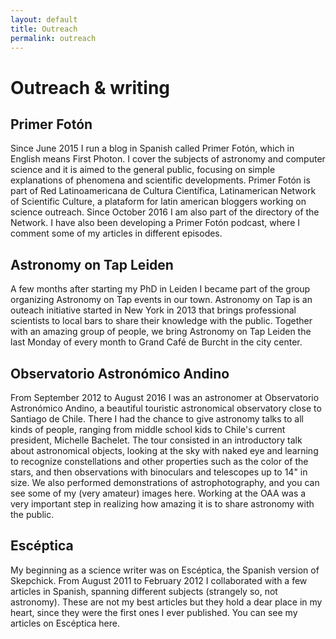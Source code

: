 ```yaml
---
layout: default
title: Outreach
permalink: outreach
---
```


# Outreach & writing

## Primer Fotón
Since June 2015 I run a blog in Spanish called Primer Fotón, which in English means First Photon. I cover the subjects of astronomy and computer science and it is aimed to the general public, focusing on simple explanations of phenomena and scientific developments. Primer Fotón is part of Red Latinoamericana de Cultura Científica, Latinamerican Network of Scientific Culture, a plataform for latin american bloggers working on science outreach. Since October 2016 I am also part of the directory of the Network.
I have also been developing a Primer Fotón podcast, where I comment some of my articles in different episodes.

## Astronomy on Tap Leiden
A few months after starting my PhD in Leiden I became part of the group organizing Astronomy on Tap events in our town. Astronomy on Tap is an outeach initiative started in New York in 2013 that brings professional scientists to local bars to share their knowledge with the public. Together with an amazing group of people, we bring Astronomy on Tap Leiden the last Monday of every month to Grand Café de Burcht in the city center.

## Observatorio Astronómico Andino
From September 2012 to August 2016 I was an astronomer at Observatorio Astronómico Andino, a beautiful touristic astronomical observatory close to Santiago de Chile. There I had the chance to give astronomy talks to all kinds of people, ranging from middle school kids to Chile's current president, Michelle Bachelet. The tour consisted in an introductory talk about astronomical objects, looking at the sky with naked eye and learning to recognize constellations and other properties such as the color of the stars, and then observations with binoculars and telescopes up to 14" in size. We also performed demonstrations of astrophotography, and you can see some of my (very amateur) images here. Working at the OAA was a very important step in realizing how amazing it is to share astronomy with the public.

## Escéptica
My beginning as a science writer was on Escéptica, the Spanish version of Skepchick. From August 2011 to February 2012 I collaborated with a few articles in Spanish, spanning different subjects (strangely so, not astronomy). These are not my best articles but they hold a dear place in my heart, since they were the first ones I ever published. You can see my articles on Escéptica here.